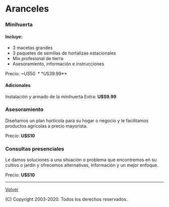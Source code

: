 # Aranceles

### Minihuerta

#### Incluye:
- 3 macetas grandes
- 3 paquetes de semillas de hortalizas estacionales
- Mix profesional de tierra
- Asesoramiento, información e instrucciones

Precio: ~U$S50~ **U$S39.99**

#### Adicionales

Instalación y armado de la minihuerta
Extra: **U$S9.99**

### Asesoramiento

Diseñamos un plan hortícola para su hogar o negocio y le facilitamos productos agrícolas a precio mayorista.

Precio: **U$S10**


### Consultas presenciales

Le damos soluciones a una situación o problema que encontremos en su cultivo o jardín y ofrecemos alternativas, información y un mejor enfoque.

Precio: **U$S10**

---
[Volver](/)

(C) Copyright 2003-2020. Todos los derechos reservados.
